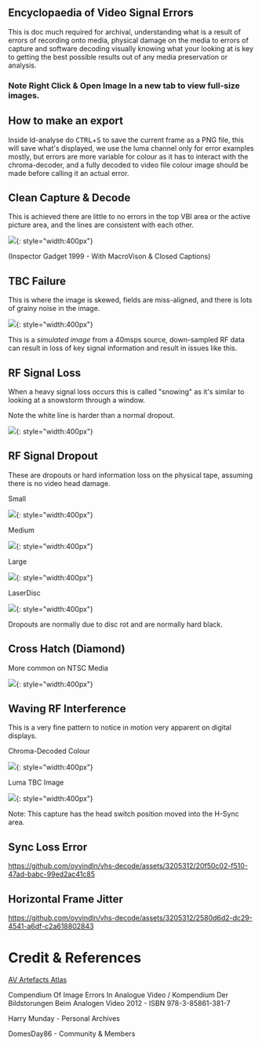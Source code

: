 ## Encyclopaedia of Video Signal Errors 


This is doc much required for archival, understanding what is a result of errors of recording onto media, physical damage on the media to errors of capture and software decoding visually knowing what your looking at is key to getting the best possible results out of any media preservation or analysis.


### Note Right Click & Open Image In a new tab to view full-size images.


## How to make an export


Inside ld-analyse do <kbd>CTRL</kbd>+<kbd>S</kbd> to save the current frame as a PNG file, this will save what's displayed, we use the luma channel only for error examples mostly, but errors are more variable for colour as it has to interact with the chroma-decoder, and a fully decoded to video file colour image should be made before calling it an actual error.


## Clean Capture & Decode


This is achieved there are little to no errors in the top VBI area or the active picture area, and the lines are consistent with each other.

![](assets/images/example-media/Signal-&-Capture-Errors/Clean-Decoded-Macrovision_2023-03-25_04-43-09.tbc.png){: style="width:400px"}

(Inspector Gadget 1999 - With MacroVison & Closed Captions)


## TBC Failure


This is where the image is skewed, fields are miss-aligned, and there is lots of grainy noise in the image.

![](assets/images/example-media/Signal-&-Capture-Errors/frame_pal_source_176_family-cut-16msps-8bit.tbc.png){: style="width:400px"}

This is a *simulated image* from a 40msps source, down-sampled RF data can result in loss of key signal information and result in issues like this.


## RF Signal Loss


When a heavy signal loss occurs this is called "snowing" as it's similar to looking at a snowstorm through a window.

Note the white line is harder than a normal dropout.

![](assets/images/example-media/Signal-&-Capture-Errors/Heavy-RF-Signal-Loss-Snowing.png){: style="width:400px"}


## RF Signal Dropout 


These are dropouts or hard information loss on the physical tape, assuming there is no video head damage.

Small

![](assets/images/example-media/Signal-&-Capture-Errors/frame_pal_source_228_40msps-DdD-raw.tbc.png){: style="width:400px"}

Medium

![](assets/images/example-media/Signal-&-Capture-Errors/VHS-Dropout-Xmas-1989.png){: style="width:400px"}

Large 

![](assets/images/example-media/Signal-&-Capture-Errors/VHS-Dropout-Large-Xmas-1989.png){: style="width:400px"}

LaserDisc

![](assets/images/example-media/Signal-&-Capture-Errors/LD-Dropouts-British_Garden_Birds_DD86-DS1_Side1.png){: style="width:400px"}

Dropouts are normally due to disc rot and are normally hard black.


## Cross Hatch (Diamond)


More common on NTSC Media

![](assets/images/example-media/Signal-&-Capture-Errors/Cross-Hatching-frame_ntsc_source_409.png){: style="width:400px"}


## Waving RF Interference


This is a very fine pattern to notice in motion very apparent on digital displays.

Chroma-Decoded Colour

![](assets/images/example-media/Signal-&-Capture-Errors/Wavy-RF-Interferance-Judgment-Day-1997-Colour.png){: style="width:400px"}

Luma TBC Image

![](assets/images/example-media/Signal-&-Capture-Errors/Wavy-RF-Interferance-Judgment-Day-1997-Luma.png){: style="width:400px"}

Note: This capture has the head switch position moved into the H-Sync area.


## Sync Loss Error 


https://github.com/oyvindln/vhs-decode/assets/3205312/20f50c02-f510-47ad-babc-99ed2ac41c85

## Horizontal Frame Jitter

https://github.com/oyvindln/vhs-decode/assets/3205312/2580d6d2-dc29-4541-a6df-c2a618802843


# Credit & References

[AV Artefacts Atlas](https://www.avartifactatlas.com/)

Compendium Of Image Errors In Analogue Video / Kompendium Der Bildstorungen Beim Analogen Video 2012 - ISBN 978-3-85861-381-7

Harry Munday - Personal Archives 

DomesDay86 - Community & Members